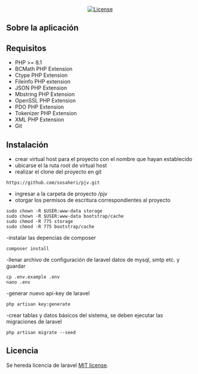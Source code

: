 <p align="center"><a href="https://packagist.org/packages/laravel/framework"><img src="https://poser.pugx.org/laravel/framework/license.svg" alt="License"></a>
</p>

## Sobre la aplicación

## Requisitos

- PHP >= 8.1
- BCMath PHP Extension
- Ctype PHP Extension
- Fileinfo PHP extension
- JSON PHP Extension
- Mbstring PHP Extension
- OpenSSL PHP Extension
- PDO PHP Extension
- Tokenizer PHP Extension
- XML PHP Extension
- Git

## Instalación

- crear virtual host para el proyecto con el nombre que hayan establecido
- ubicarse el la ruta root de virtual host
- realizar el clone del proyecto en git

```
https://github.com/sosaheri/pjv.git

```

- ingresar a la carpeta de proyecto /pjv 
- otorgar los permisos de escritura correspondientes al proyecto
```
sudo chown -R $USER:www-data storage
sudo chown -R $USER:www-data bootstrap/cache
sudo chmod -R 775 storage
sudo chmod -R 775 bootstrap/cache
```
-instalar las depencias de composer
```
composer install
```
-llenar archivo de configuración de laravel datos de mysql, smtp etc. y guardar
```
cp .env.example .env
nano .env
```
-generar nuevo api-key de laravel
```
php artisan key:generate
```
-crear tablas y datos básicos del sistema, se deben ejecutar las migraciones de laravel
```
php artisan migrate --seed
```

## Licencia

Se hereda licencia de laravel [MIT license](https://opensource.org/licenses/MIT).
